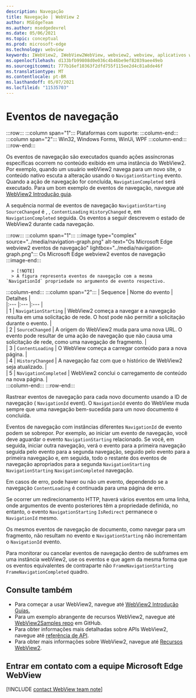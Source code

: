 ```yaml
---
description: Navegação
title: Navegação | WebView 2
author: MSEdgeTeam
ms.author: msedgedevrel
ms.date: 05/06/2021
ms.topic: conceptual
ms.prod: microsoft-edge
ms.technology: webview
keywords: IWebView2, IWebView2WebView, webview2, webview, aplicativos wpf, wpf, edge, ICoreWebView2, ICoreWebView2Host, controle de navegador, html de borda
ms.openlocfilehash: d133bfb99808d0e036c4b46be9ef82039aee49eb
ms.sourcegitcommit: 777b16ef10363f2dfd755f115ee2d4c81a8de46f
ms.translationtype: MT
ms.contentlocale: pt-BR
ms.lasthandoff: 05/07/2021
ms.locfileid: "11535703"
---
```

# <a name="navigation-events"></a>Eventos de navegação  

:::row:::
   :::column span="1":::
      Plataformas com suporte:
   :::column-end:::
   :::column span="2":::
      Win32, Windows Forms, WinUi, WPF
   :::column-end:::
:::row-end:::  

Os eventos de navegação são executados quando ações assíncronas específicas ocorrem no conteúdo exibido em uma instância do WebView2.  Por exemplo, quando um usuário webView2 navega para um novo site, o conteúdo nativo escuta a alteração usando o `NavigationStarting` evento.  Quando a ação de navegação for concluída, `NavigationCompleted` será executado.  Para um bom exemplo de eventos de navegação, navegue até [WebView2 Introdução guia][Webview2IndexGetStarted].  

<!--todo:  Move the relevant information out of the get started guide to better focus the content and leave the most concise elements in the get started guide.  -->   

A sequência normal de eventos de navegação `NavigationStarting` `SourceChanged` é , , `ContentLoading` `HistoryChanged` e, em `NavigationCompleted` seguida.  Os eventos a seguir descrevem o estado de WebView2 durante cada navegação.  

:::row:::
   :::column span="1":::
      :::image type="complex" source="../media/navigation-graph.png" alt-text="Os Microsoft Edge webview2 eventos de navegação" lightbox="../media/navigation-graph.png":::
         Os Microsoft Edge webview2 eventos de navegação  
      :::image-end:::  
      
      > [!NOTE]
      > A figura representa eventos de navegação com a mesma `NavigationId` propriedade no argumento de evento respectivo.  
   :::column-end:::
   :::column span="2":::
      | Sequence | Nome do evento | Detalhes |  
      |:--- |:--- |:--- |  
      | 1 | `NavigationStarting`  |  WebView2 começa a navegar e a navegação resulta em uma solicitação de rede.  O host pode não permitir a solicitação durante o evento.  |  
      | 2 | `SourceChanged`  |  A origem do WebView2 muda para uma nova URL.  O evento pode resultar de uma ação de navegação que não causa uma solicitação de rede, como uma navegação de fragmento.  |  
      | 3 | `ContentLoading`  |  O WebView começa a carregar conteúdo para a nova página.  |  
      | 4 | `HistoryChanged`  |  A navegação faz com que o histórico de WebView2 seja atualizado.  |  
      | 5 | `NavigationCompleted`  |  WebView2 conclui o carregamento de conteúdo na nova página.  |  
   :::column-end:::
:::row-end:::

Rastrear eventos de navegação para cada novo documento usando a ID de navegação \( `NavigationId` event\).  O `NavigationId` evento do WebView muda sempre que uma navegação bem-sucedida para um novo documento é concluída.  

 Eventos de navegação com instâncias diferentes `NavigationId` de evento podem se sobrepor.  Por exemplo, ao iniciar um evento de navegação, você deve aguardar o evento `NavigationStarting` relacionado.  Se você, em seguida, iniciar outra navegação, verá o evento para a primeira navegação seguida pelo evento para a segunda navegação, seguido pelo evento para a primeira navegação e, em seguida, todo o restante dos eventos de navegação apropriados para a segunda `NavigationStarting` `NavigationStarting` `NavigationCompleted` navegação.  
 
 Em casos de erro, pode haver ou não um evento, dependendo se a navegação `ContentLoading` é continuada para uma página de erro.  
 
 Se ocorrer um redirecionamento HTTP, haverá vários eventos em uma linha, onde argumentos de evento posteriores têm a propriedade definida, no entanto, o evento `NavigationStarting` `IsRedirect` permanece o `NavigationId` mesmo.  
 
 Os mesmos eventos de navegação de documento, como navegar para um fragmento, não resultam no evento e `NavigationStarting` não incrementam o `NavigationId` evento.  

Para monitorar ou cancelar eventos de navegação dentro de subframes em uma instância webView2, use os eventos e que agem da mesma forma que os eventos equivalentes de contraparte não `FrameNavigationStarting` `FrameNavigationCompleted` quadro.  

## <a name="see-also"></a>Consulte também  

*   Para começar a usar WebView2, navegue até [WebView2 Introdução Guias.][Webview2IndexGetStarted]  
*   Para um exemplo abrangente de recursos WebView2, navegue até [WebView2Samples repo][GithubMicrosoftedgeWebview2samples] em GitHub.  
*   Para obter informações mais detalhadas sobre APIs WebView2, navegue até [referência de API][DotnetApiMicrosoftWebWebview2WpfWebview2].  
*   Para obter mais informações sobre WebView2, navegue até [Recursos WebView2][Webview2IndexNextSteps].  

## <a name="getting-in-touch-with-the-microsoft-edge-webview-team"></a>Entrar em contato com a equipe Microsoft Edge WebView  

[!INCLUDE [contact WebView team note](../includes/contact-webview-team-note.md)]  

<!-- links -->  

[Webview2IndexGetStarted]: ../index.md#get-started "Introdução - Introdução ao Microsoft Edge WebView2 | Microsoft Docs"  
[Webview2IndexNextSteps]: ../index.md#next-steps "Próximas etapas - Introdução ao Microsoft Edge WebView2 | Microsoft Docs"  

[DotnetApiMicrosoftWebWebview2WpfWebview2]: /dotnet/api/microsoft.web.webview2.wpf.webview2 "WebView2 Class | Microsoft Docs"  

[GithubMicrosoftedgeWebview2samples]: https://github.com/MicrosoftEdge/WebView2Samples "Exemplos de WebView2 - MicrosoftEdge/WebView2Samples | GitHub"  
